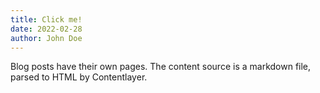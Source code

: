 ```yaml
---
title: Click me!
date: 2022-02-28
author: John Doe
---
```


Blog posts have their own pages. The content source is a markdown file, parsed to HTML by Contentlayer.
